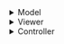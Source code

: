 <details>
    <summary>Model</summary>
    Something
</details>
<details>
    <summary>Viewer</summary>
    Something
</details>
<details>
    <summary>Controller</summary>
    Something
</details>
